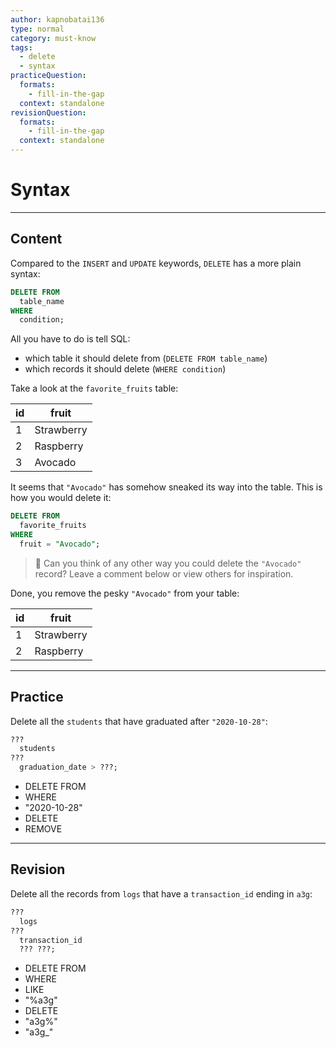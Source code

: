 ```yaml
---
author: kapnobatai136
type: normal
category: must-know
tags:
  - delete
  - syntax
practiceQuestion:
  formats:
    - fill-in-the-gap
  context: standalone
revisionQuestion:
  formats:
    - fill-in-the-gap
  context: standalone
---
```


# Syntax


---

## Content

Compared to the `INSERT` and `UPDATE` keywords, `DELETE` has a more plain syntax:

```sql
DELETE FROM 
  table_name
WHERE 
  condition;
```

All you have to do is tell SQL:

- which table it should delete from (`DELETE FROM table_name`)
- which records it should delete (`WHERE condition`)

Take a look at the `favorite_fruits` table:

| id | fruit      |
| -- | ---------- |
| 1  | Strawberry |
| 2  | Raspberry  |
| 3  | Avocado    |

It seems that `"Avocado"` has somehow sneaked its way into the table. This is how you would delete it:

```sql
DELETE FROM 
  favorite_fruits
WHERE 
  fruit = "Avocado";
```

> 💬 Can you think of any other way you could delete the `"Avocado"` record? Leave a comment below or view others for inspiration.

Done, you remove the pesky `"Avocado"` from your table:

| id | fruit      |
| -- | ---------- |
| 1  | Strawberry |
| 2  | Raspberry  |


---

## Practice

Delete all the `students` that have graduated after `"2020-10-28"`:

```sql
??? 
  students
??? 
  graduation_date > ???;
```

- DELETE FROM
- WHERE
- "2020-10-28"
- DELETE
- REMOVE


---

## Revision

Delete all the records from `logs` that have a `transaction_id` ending in `a3g`:

```sql
??? 
  logs
??? 
  transaction_id 
  ??? ???;
```

- DELETE FROM
- WHERE
- LIKE
- "%a3g"
- DELETE
- "a3g%"
- "a3g_"
